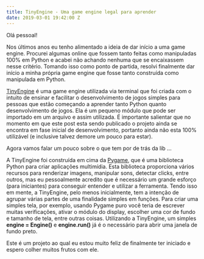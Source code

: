 ```yaml
---
title: TinyEngine - Uma game engine legal para aprender
date: 2019-03-01 19:42:00 Z
---
```


Olá pessoal!

Nos últimos anos eu tenho alimentado a ideia de dar início a uma game engine. Procurei algumas online que fossem tanto feitas como manipuladas 100% em Python e acabei não achando nenhuma que se encaixassem nesse critério. Tomando isso como ponto de partida, resolvi finalmente dar início a minha própria game engine que fosse tanto construída como manipulada em Python.

[TinyEngine](https://github.com/hasher-hasher/TinyEngine) é uma game engine utilizada via terminal que foi criada com o intuito de ensinar e facilitar o desenvolvimento de jogos simples para pessoas que estão começando a aprender tanto Python quanto desenvolvimento de jogos. Ela é um pequeno módulo que pode ser importado em um arquivo e assim utilizada. É importante salientar que no momento em que este post esta sendo publicado o projeto ainda se encontra em fase inicial de desenvolvimento, portanto ainda não esta 100% utilizável (e inclusive talvez demore um pouco para estar).

Agora vamos falar um pouco sobre o que tem por de trás da lib ...

A TinyEngine foi construída em cima da [Pygame](https://www.pygame.org/news),  que é uma biblioteca Python para criar aplicações multimídia. Esta biblioteca proporciona vários recursos para renderizar imagens, manipular sons, detectar clicks, entre outros, mas eu pessoalmente acredito que é necessário um grande esforço (para iniciantes) para conseguir entender e utilizar a ferramenta. Tendo isso em mente, a TinyEngine, pelo menos inicialmente, tem a intenção de agrupar várias partes de uma finalidade simples em funções. Para criar uma simples tela, por exemplo, usando Pygame puro você teria de escrever muitas verificações, ativar o módulo do display, escolher uma cor de fundo e tamanho de tela, entre outras coisas. Utilizando a TinyEngine, um simples **engine = Engine()** e **engine.run()** já é o necessário para abrir uma janela de fundo preto.

Este é um projeto ao qual eu estou muito feliz de finalmente ter iniciado e espero colher muitos frutos com ele.